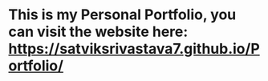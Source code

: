 # This is my Personal Portfolio, you can visit the website here: https://satviksrivastava7.github.io/Portfolio/
